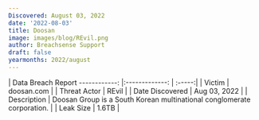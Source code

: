 ```yaml
---
Discovered: August 03, 2022
date: '2022-08-03'
title: Doosan
image: images/blog/REvil.png
author: Breachsense Support
draft: false
yearmonths: 2022/august
---
```



| Data Breach Report
------------:     |:-------------:    | :-----:|
| Victim      | doosan.com      | 
| Threat Actor      | REvil      | 
| Date Discovered      | Aug 03, 2022      | 
| Description      | Doosan Group is a South Korean multinational conglomerate corporation.      | 
| Leak Size      | 1.6TB      | 

